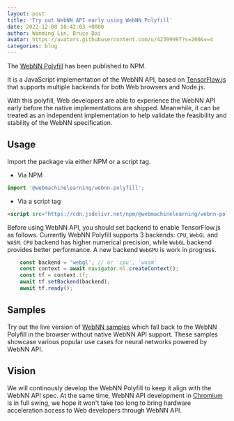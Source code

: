 ```yaml
---
layout: post
title: 'Try out WebNN API early using WebNN Polyfill'
date: 2022-12-08 10:42:03 +0800
author: Wanming Lin, Bruce Dai
avatar: https://avatars.githubusercontent.com/u/42399997?s=200&v=4
categories: blog
---
```


The [WebNN Polyfill][polyfill] has been published to NPM.

It is a JavaScript implementation of the WebNN API, based on
[TensorFlow.js][tfjs] that supports multiple backends for both
Web browsers and Node.js.


With this polyfill, Web developers are able to experience the WebNN API
early before the native implementations are shipped. Meanwhile, it can
be treated as an independent implementation to help validate the feasibility
and stability of the WebNN specification.

<!-- more -->

## Usage

Import the package via either NPM or a script tag.

- Via NPM

```js
import '@webmachinelearning/webnn-polyfill';
```

- Via a script tag

```html
<script src="https://cdn.jsdelivr.net/npm/@webmachinelearning/webnn-polyfill/dist/webnn-polyfill.js"></script>
```

Before using WebNN API, you should set backend to enable TensorFlow.js as follows.
Currently WebNN Polyfill supports 3 backends: `CPU`, `WebGL` and `WASM`. `CPU` backend
has higher numerical precision, while `WebGL` backend provides better performance.
A new backend `WebGPU` is work in progress.

```js
    const backend = 'webgl'; // or 'cpu', 'wasm'
    const context = await navigator.ml.createContext();
    const tf = context.tf;
    await tf.setBackend(backend);
    await tf.ready();
```

## Samples

Try out the live version of [WebNN samples][samples] which fall back to the
WebNN Polyfill in the browser without native WebNN API support. These samples
showcase various popular use cases for neural networks powered by WebNN API.

## Vision

We will continously develop the WebNN Polyfill to keep it align with the WebNN API
spec. At the same time, WebNN API development in [Chromium][webnn in chromium]
is in full swing, we hope it won't take too long to bring hardware acceleration
access to Web developers through WebNN API.


[polyfill]: https://www.npmjs.com/package/@webmachinelearning/webnn-polyfill
[tfjs]: https://github.com/tensorflow/tfjs
[samples]: https://webmachinelearning.github.io/webnn-samples/
[webnn in chromium]: https://bugs.chromium.org/p/chromium/issues/detail?id=1273291
